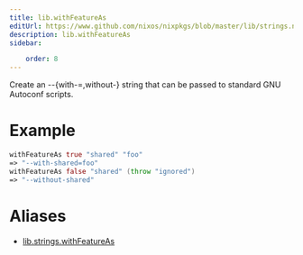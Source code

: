 ```yaml
---
title: lib.withFeatureAs
editUrl: https://www.github.com/nixos/nixpkgs/blob/master/lib/strings.nix#L1193C19
description: lib.withFeatureAs
sidebar:

    order: 8
---
```


Create an --{with-<feat>=<value>,without-<feat>} string that can be passed to
standard GNU Autoconf scripts.

# Example

```nix
withFeatureAs true "shared" "foo"
=> "--with-shared=foo"
withFeatureAs false "shared" (throw "ignored")
=> "--without-shared"
```


# Aliases

- [lib.strings.withFeatureAs](reference/lib/strings/lib-strings-withFeatureAs)


